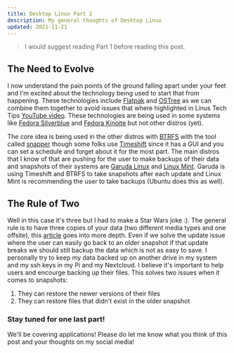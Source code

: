 ```yaml
---
title: Desktop Linux Part 2
description: My general thoughts of Desktop Linux 
updated: 2021-11-21
---
```


> I would suggest reading Part 1 before reading this post.

## The Need to Evolve

I now understand the pain points of the ground falling apart under your feet and I'm excited about the technology being used to start that from happening. These technologies include [Flatpak](https://flatpak.org/) and [OSTree](https://github.com/ostreedev/ostree) as we can combine them together to avoid issues that where highlighted in Linus Tech Tips [YouTube video](https://youtu.be/0506yDSgU7M). These technologies are being used in some systems like [Fedora Silverblue](https://silverblue.fedoraproject.org/) and [Fedora Kinoite](https://kinoite.fedoraproject.org/) but not other distros (yet).

The core idea is being used in the other distros with [BTRFS](https://btrfs.wiki.kernel.org/index.php/Main_Page) with the tool called [snapper](http://snapper.io/faq.html) though some folks use [Timeshift](https://github.com/teejee2008/timeshift) since it has a GUI and you can set a schedule and forget about it for the most part. The main distros that I know of that are pushing for the user to make backups of their data and snapshots of their systems are [Garuda Linux](https://garudalinux.org/) and [Linux Mint](https://linuxmint.com/). Garuda is using Timeshift and BTRFS to take snapshots after each update and Linux Mint is recommending the user to take backups (Ubuntu does this as well). 

## The Rule of Two

Well in this case it's three but I had to make a Star Wars joke :). The general rule is to have three copies of your data (two different media types and one offsite), this [article](https://www.acronyms.co.uk/blog/backup-rule-of-three/) goes into more depth. Even if we solve the update issue where the user can easily go back to an older snapshot if that update breaks we should still backup the data which is not as easy to save. I personally try to keep my data backed up on another drive in my system and my ssh keys in my Pi and my Nextcloud. I believe it's important to help users and encourge backing up their files. This solves two issues when it comes to snapshots:

1. They can restore the newer versions of their files
2. They can restore files that didn't exist in the older snapshot

### Stay tuned for one last part!

We'll be covering applications! Please do let me know what you think of this post and your thoughts on my social media!